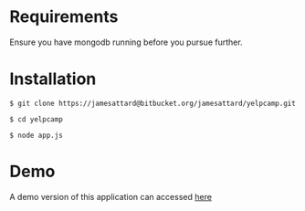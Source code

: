 # Requirements #

Ensure you have mongodb running before you pursue further.

# Installation #

```$ git clone https://jamesattard@bitbucket.org/jamesattard/yelpcamp.git```

```$ cd yelpcamp```

```$ node app.js```

# Demo #

A demo version of this application can accessed [here](http://jamesattard.com/simongameJS/)
